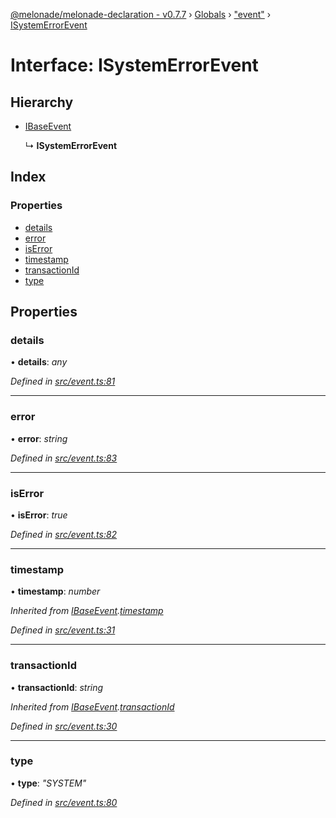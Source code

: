 [@melonade/melonade-declaration - v0.7.7](../README.md) › [Globals](../globals.md) › ["event"](../modules/_event_.md) › [ISystemErrorEvent](_event_.isystemerrorevent.md)

# Interface: ISystemErrorEvent

## Hierarchy

* [IBaseEvent](_event_.ibaseevent.md)

  ↳ **ISystemErrorEvent**

## Index

### Properties

* [details](_event_.isystemerrorevent.md#details)
* [error](_event_.isystemerrorevent.md#error)
* [isError](_event_.isystemerrorevent.md#iserror)
* [timestamp](_event_.isystemerrorevent.md#timestamp)
* [transactionId](_event_.isystemerrorevent.md#transactionid)
* [type](_event_.isystemerrorevent.md#type)

## Properties

###  details

• **details**: *any*

*Defined in [src/event.ts:81](https://github.com/devit-tel/melonade-declaration/blob/3e3ea40/src/event.ts#L81)*

___

###  error

• **error**: *string*

*Defined in [src/event.ts:83](https://github.com/devit-tel/melonade-declaration/blob/3e3ea40/src/event.ts#L83)*

___

###  isError

• **isError**: *true*

*Defined in [src/event.ts:82](https://github.com/devit-tel/melonade-declaration/blob/3e3ea40/src/event.ts#L82)*

___

###  timestamp

• **timestamp**: *number*

*Inherited from [IBaseEvent](_event_.ibaseevent.md).[timestamp](_event_.ibaseevent.md#timestamp)*

*Defined in [src/event.ts:31](https://github.com/devit-tel/melonade-declaration/blob/3e3ea40/src/event.ts#L31)*

___

###  transactionId

• **transactionId**: *string*

*Inherited from [IBaseEvent](_event_.ibaseevent.md).[transactionId](_event_.ibaseevent.md#transactionid)*

*Defined in [src/event.ts:30](https://github.com/devit-tel/melonade-declaration/blob/3e3ea40/src/event.ts#L30)*

___

###  type

• **type**: *"SYSTEM"*

*Defined in [src/event.ts:80](https://github.com/devit-tel/melonade-declaration/blob/3e3ea40/src/event.ts#L80)*
